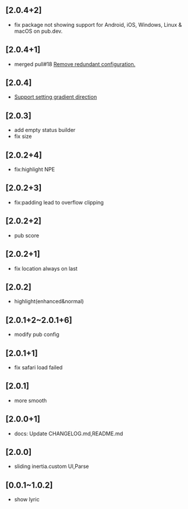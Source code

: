 ## [2.0.4+2]
* fix package not showing support for Android, iOS, Windows, Linux & macOS on pub.dev. 
## [2.0.4+1]
* merged pull#18 [Remove redundant configuration. ](https://github.com/ozyl/flutter_lyric/pull/18) 
## [2.0.4]
* [Support setting gradient direction](https://github.com/ozyl/flutter_lyric/issues/14)
## [2.0.3]
* add empty status builder
* fix size
## [2.0.2+4]
* fix:highlight NPE
## [2.0.2+3]
* fix:padding lead to overflow clipping
## [2.0.2+2]
* pub score
## [2.0.2+1]
* fix location always on last
## [2.0.2]
* highlight(enhanced&normal)
## [2.0.1+2~2.0.1+6]
* modify pub config
## [2.0.1+1]
* fix safari load failed
## [2.0.1]
* more smooth
## [2.0.0+1]
* docs: Update CHANGELOG.md,README.md
## [2.0.0]
* sliding inertia.custom UI,Parse
## [0.0.1~1.0.2]
* show lyric